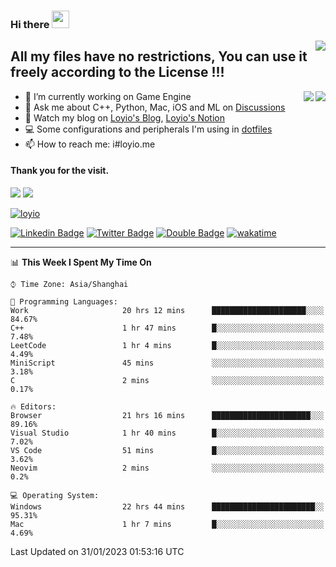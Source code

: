 <h3 align="left">Hi there <img src="https://media.giphy.com/media/hvRJCLFzcasrR4ia7z/giphy.gif" width="28"></h3>
<a align="right" href="https://github.com/loyio/loyio/blob/master/STAR/README.md"><img align="right" src="https://img.shields.io/badge/LOYIO-STAR-green" /></a>

## All my files have no restrictions, You can use it freely according to the License !!!

<a href="https://github.com/loyio#gh-light-mode-only">
     <img align="right"  src="https://loy-readme.vercel.app/api/top-langs/?username=loyio&langs_count=6&hide=css,html,jupyter%20notebook" />
</a>

<a href="https://github.com/loyio#gh-dark-mode-only">
  <img align="right"  src="https://loy-readme.vercel.app/api/top-langs/?username=loyio&langs_count=6&theme=slateorange&hide=css,html,jupyter%20notebook" />
</a>



- 🔭 I’m currently working on Game Engine
- 💬 Ask me about C++, Python, Mac, iOS and ML on [Discussions](https://github.com/loyio/blog/discussions)
- 📔 Watch my blog on [Loyio's Blog](https://loyio.me), [Loyio's Notion](https://loyio.notion.site/loyio/Loyio-s-Dashboard-2f56bd29222a445ea9d9e8802a1ac83b)
- 💻 Some configurations and peripherals I'm using in [dotfiles](https://github.com/loyio/dotfiles)
- 📫 How to reach me: i#loyio.me


#### Thank you for the visit.
<img src="http://profile-counter.glitch.me/loyio/count.svg" />

<img src="https://loy-readme.vercel.app/api?username=loyio&show_icons=true&hide=stars&include_all_commits=true&hide_title=true&theme=slateorange" />

     

[![loyio](https://github-profile-trophy.vercel.app/?username=loyio&theme=onedark&column=4)](https://github.com/loyio)

[![Linkedin Badge](https://img.shields.io/badge/-@loyio-0077b5?style=flat-square&logo=Linkedin&logoColor=white&labelColor=0077b5&link=https://www.linkedin.com/in/loyio-hex-363172158/)](https://www.linkedin.com/in/loyio-hex-363172158/)
[![Twitter Badge](https://img.shields.io/badge/-@loyiome-1ca0f1?style=flat-square&labelColor=1ca0f1&logo=twitter&logoColor=white&link=https://twitter.com/loyiome)](https://twitter.com/loyiome)
[![Double Badge](https://img.shields.io/badge/@loyio-007722?style=flat&logo=Douban&logoColor=white)](https://www.douban.com/people/susmote)
[![wakatime](https://wakatime.com/badge/user/c0ddc104-5a20-41d1-ab9a-c4d9ea20a4d9.svg)](https://wakatime.com/@c0ddc104-5a20-41d1-ab9a-c4d9ea20a4d9)

-------
<!--START_SECTION:waka-->
📊 **This Week I Spent My Time On** 

```text
⌚︎ Time Zone: Asia/Shanghai

💬 Programming Languages: 
Work                     20 hrs 12 mins      █████████████████████░░░░   84.67% 
C++                      1 hr 47 mins        █░░░░░░░░░░░░░░░░░░░░░░░░   7.48% 
LeetCode                 1 hr 4 mins         █░░░░░░░░░░░░░░░░░░░░░░░░   4.49% 
MiniScript               45 mins             ░░░░░░░░░░░░░░░░░░░░░░░░░   3.18% 
C                        2 mins              ░░░░░░░░░░░░░░░░░░░░░░░░░   0.17%

🔥 Editors: 
Browser                  21 hrs 16 mins      ██████████████████████░░░   89.16% 
Visual Studio            1 hr 40 mins        █░░░░░░░░░░░░░░░░░░░░░░░░   7.02% 
VS Code                  51 mins             █░░░░░░░░░░░░░░░░░░░░░░░░   3.62% 
Neovim                   2 mins              ░░░░░░░░░░░░░░░░░░░░░░░░░   0.2%

💻 Operating System: 
Windows                  22 hrs 44 mins      ███████████████████████░░   95.31% 
Mac                      1 hr 7 mins         █░░░░░░░░░░░░░░░░░░░░░░░░   4.69%

```


 Last Updated on 31/01/2023 01:53:16 UTC
<!--END_SECTION:waka-->
